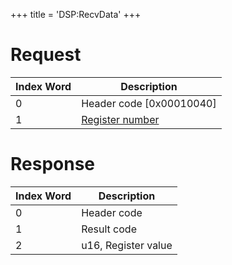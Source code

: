 +++
title = 'DSP:RecvData'
+++

# Request

| Index Word | Description                                          |
|------------|------------------------------------------------------|
| 0          | Header code \[0x00010040\]                           |
| 1          | [Register number](DSP_Registers#dsp_repx "wikilink") |

# Response

| Index Word | Description         |
|------------|---------------------|
| 0          | Header code         |
| 1          | Result code         |
| 2          | u16, Register value |
